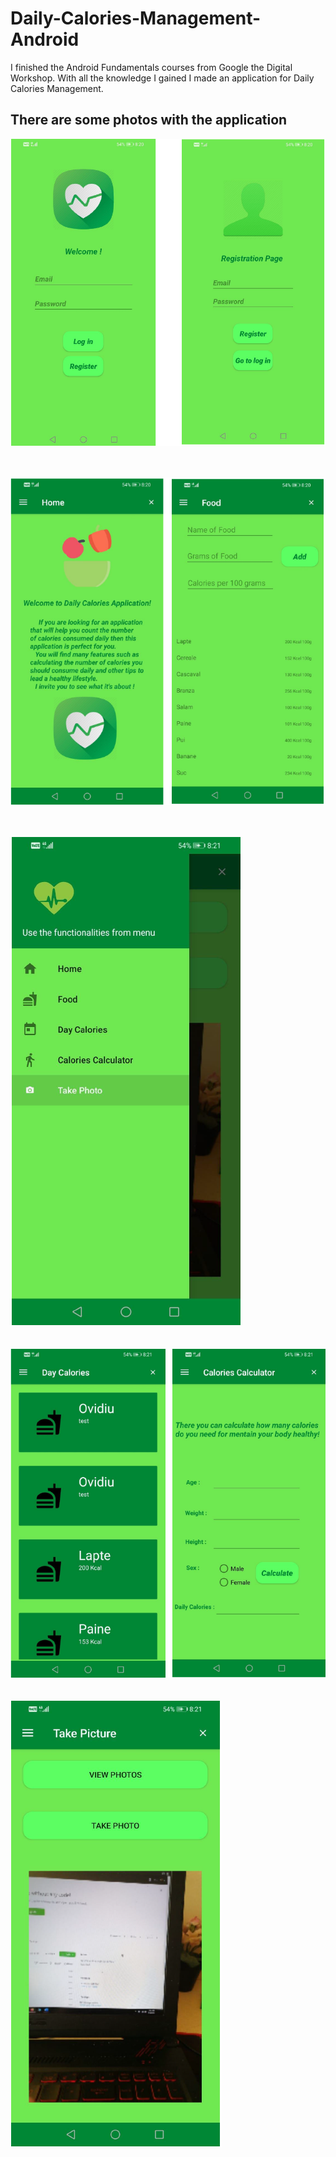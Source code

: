 # Daily-Calories-Management-Android
I finished the Android Fundamentals courses from Google the Digital Workshop.
With all the knowledge I gained I made an application for Daily Calories Management.

## There are some photos with the application

![alt text](https://github.com/Piciorus-Ovidiu-Mihai/Photos/blob/master/LoginRegisterAndroid.PNG)<br/><br/><br/>

![alt text](https://github.com/Piciorus-Ovidiu-Mihai/Photos/blob/master/HomeCalculator.PNG)<br/><br/><br/>

![alt text](https://github.com/Piciorus-Ovidiu-Mihai/Photos/blob/master/Menu.PNG)<br/><br/><br/>
![alt text](https://github.com/Piciorus-Ovidiu-Mihai/Photos/blob/master/cardviewandcalc.PNG)<br/><br/><br/>
![alt text](https://github.com/Piciorus-Ovidiu-Mihai/Photos/blob/master/cameraintegration.PNG)<br/><br/><br/>
